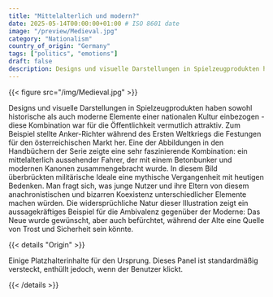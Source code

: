 ```yaml
---
title: "Mittelalterlich und modern?"
date: 2025-05-14T00:00:00+01:00 # ISO 8601 date
image: "/preview/Medieval.jpg"
category: "Nationalism"
country_of_origin: "Germany"
tags: ["politics", "emotions"]
draft: false
description: Designs und visuelle Darstellungen in Spielzeugprodukten haben...
---
```




{{< figure src="/img/Medieval.jpg" >}}

Designs und visuelle Darstellungen in Spielzeugprodukten haben sowohl historische als auch moderne Elemente einer nationalen Kultur einbezogen - diese Kombination war für die Öffentlichkeit vermutlich attraktiv. Zum Beispiel stellte Anker-Richter während des Ersten Weltkriegs die Festungen für den österreichischen Markt her. Eine der Abbildungen in den Handbüchern der Serie zeigte eine sehr faszinierende Kombination: ein mittelalterlich aussehender Fahrer, der mit einem Betonbunker und modernen Kanonen zusammengebracht wurde. In diesem Bild überbrückten militärische Ideale eine mythische Vergangenheit mit heutigen Bedenken. Man fragt sich, was junge Nutzer und ihre Eltern von diesem anachronistischen und bizarren Koexistenz unterschiedlicher Elemente machen würden. Die widersprüchliche Natur dieser Illustration zeigt ein aussagekräftiges Beispiel für die Ambivalenz gegenüber der Moderne: Das Neue wurde gewünscht, aber auch befürchtet, während der Alte eine Quelle von Trost und Sicherheit sein könnte.

{{< details "Origin" >}}

Einige Platzhalterinhalte für den Ursprung. Dieses Panel ist standardmäßig versteckt, enthüllt jedoch, wenn der Benutzer klickt.

{{< /details >}}

